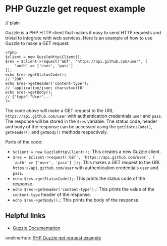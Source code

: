 # PHP Guzzle get request example
// plain

Guzzle is a PHP HTTP client that makes it easy to send HTTP requests and trivial to integrate with web services. Here is an example of how to use Guzzle to make a GET request:

```
<?php
$client = new GuzzleHttp\Client();
$res = $client->request('GET', 'https://api.github.com/user', [
    'auth' => ['user', 'pass']
]);
echo $res->getStatusCode();
// "200"
echo $res->getHeader('content-type');
// 'application/json; charset=utf8'
echo $res->getBody();
// {"type":"User"...'
?>
```

The code above will make a GET request to the URL `https://api.github.com/user` with authentication credentials `user` and `pass`. The response will be stored in the `$res` variable. The status code, header and body of the response can be accessed using the `getStatusCode()`, `getHeader()` and `getBody()` methods respectively.

Parts of the code:

- `$client = new GuzzleHttp\Client();`: This creates a new Guzzle client.
- `$res = $client->request('GET', 'https://api.github.com/user', [ 'auth' => ['user', 'pass'] ]);`: This makes a GET request to the URL `https://api.github.com/user` with authentication credentials `user` and `pass`.
- `echo $res->getStatusCode();`: This prints the status code of the response.
- `echo $res->getHeader('content-type');`: This prints the value of the `content-type` header of the response.
- `echo $res->getBody();`: This prints the body of the response.

## Helpful links

- [Guzzle Documentation](http://docs.guzzlephp.org/en/stable/)

onelinerhub: [PHP Guzzle get request example](https://onelinerhub.com/php-guzzle/php-guzzle-get-request-example)